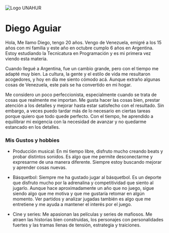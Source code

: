 ![Logo UNAHUR](./UNAHUR.png)

# Diego Aguiar
Hola, Me llamo Diego, tengo 20 años. Vengo de Venezuela, emigré a los 15 años con mi familia y este año en octubre cumplo 6 años en Argentina. Estoy estudiando la Tecnicatura en Programación y es mi primera vez viendo esta materia.

Cuando llegué a Argentina, fue un cambio grande, pero con el tiempo me adapté muy bien. La cultura, la gente y el estilo de vida me resultaron acogedores, y hoy en día me siento cómodo acá. Aunque extraño algunas cosas de Venezuela, este país se ha convertido en mi hogar.

Me considero un poco perfeccionista, especialmente cuando se trata de cosas que realmente me importan. Me gusta hacer las cosas bien, prestar atención a los detalles y mejorar hasta estar satisfecho con el resultado. Sin embargo, a veces puedo tardar más de lo necesario en ciertas tareas porque quiero que todo quede perfecto. Con el tiempo, he aprendido a equilibrar mi exigencia con la necesidad de avanzar y no quedarme estancado en los detalles.

### Mis Gustos y hobbies
- Producción musical: En mi tiempo libre, disfruto mucho creando beats y probar distintos sonidos. Es algo que me permite desconectarme y expresarme de una manera diferente. Siempre estoy buscando mejorar y 
  aprender cosas nuevas.

- Básquetbol: Siempre me ha gustado jugar al básquetbol. Es un deporte que disfruto mucho por la adrenalina y competitividad que siento al jugarlo. Aunque hace aproximadamente un año que no juego, sigue siendo 
  algo que me motiva y que me gustaría retomar en algún momento. Ver partidos y analizar jugadas también es algo que me entretiene y me ayuda a mantener el interés por el juego.

- Cine y series: Me apasionan las películas y series de mafiosos. Me atraen las historias bien construidas, los personajes con personalidades fuertes y las tramas llenas de tensión, estrategia y traiciones.
